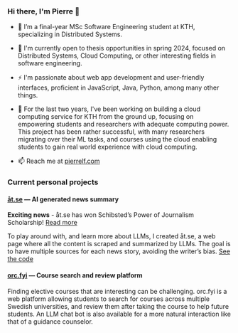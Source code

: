 ### Hi there, I'm Pierre 👋

- 🌱 I’m a final-year MSc Software Engineering student at KTH, specializing in Distributed Systems.

- 👯 I'm currently open to thesis opportunities in spring 2024, focused on Distributed Systems, Cloud Computing, or other interesting fields in software engineering. 

- ⚡ I'm passionate about web app development and user-friendly interfaces, proficient in JavaScript, Java, Python, among many other things. 

- 🔭 For the last two years, I've been working on building a cloud computing service for KTH from the ground up, focusing on empowering students and researchers with adequate computing power. This project has been rather successful, with many researchers migrating over their ML tasks, and courses using the cloud enabling students to gain real world experience with cloud computing.

- 📫 Reach me at [pierrelf.com](https://pierrelf.com/)

### Current personal projects

#### [åt.se](https://xn--t-1fa.se/) — AI generated news summary
**Exciting news** - åt.se has won Schibsted’s Power of Journalism Scholarship! [Read more](https://schibsted.com/news/they-are-the-winners-of-schibsteds-power-of-journalism-scholarship/)

To play around with, and learn more about LLMs, I created åt.se, a web
page where all the content is scraped and summarized by LLMs. The goal
is to have multiple sources for each news story, avoiding the writer’s bias. [See the code](https://github.com/pierrelefevre/at_se)

#### [orc.fyi](https://orc.fyi/) — Course search and review platform
Finding elective courses that are interesting can be challenging. orc.fyi is
a web platform allowing students to search for courses across multiple
Swedish universities, and review them after taking the course to help
future students. An LLM chat bot is also available for a more natural
interaction like that of a guidance counselor.
